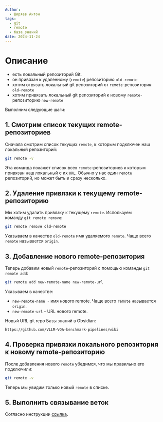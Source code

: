 ```yaml
---
Author:
  - Ширяев Антон
tags:
  - git
  - remote
  - база_знаний
date: 2024-11-24
---
```

# Описание

* есть локальный репозиторий Git.
* он привязан к удаленному (`remote`) репозиторию `old-remote`
* хотим отвязать локальный git репозиторий от `remote`-репозитория `old-remote`
* хотим привязать локальный git репозиторий к новому `remote`-репозиторию `new-remote`

Выполним следующие шаги:

## 1. Смотрим список текущих remote-репозиториев

Сначала смотрим список текущих `remote`, к которым подключен наш локальный репозиторий:

```bash
git remote -v
```

Эта команда покажет список всех `remote`-репозиториев к которым привязан наш локальный с их `URL`.
Обычно у нас один `remote` репозиторий, но может быть и сразу несколько.
## 2. Удаление привязки к текущему remote-репозиторию

Мы хотим удалить привязку к текущему `remote`.
Используем команду `git remote remove`:

```bash
git remote remove old-remote
```

Указываем в качестве `old-remote` имя удаляемого `remote`.
Чаще всего `remote` называется  `origin`.

## 3. Добавление нового remote-репозитория

Теперь добавим новый `remote`-репозиторий с помощью команды `git remote add`:

```bash
git remote add new-remote-name new-remote-url
```

Указываем в качестве:
* `new-remote-name`  - имя нового remote. Чаще всего `remote` называется  `origin`.
* `new-remote-url` - URL нового remote.

Новый URL git repo Базы знаний в Obsidian:
```
https://github.com/VLLM-VQA-benchmark-pipelines/wiki
```

## 4. Проверка привязки локального репозитория к новому remote-репозиторию

После добавления нового `remote` убедимся, что мы правильно его подключили:

```bash
git remote -v
```

Теперь мы увидим только новый `remote` в списке.

## 5. Выполнить связывание веток

Согласно инструкции [ссылка](cards/Связывание%20main%20локального%20репозитория%20с%20main%20у%20remote.md).